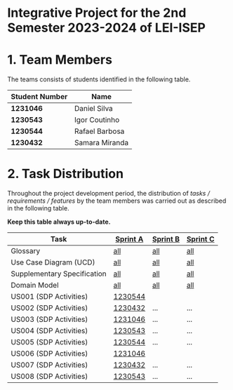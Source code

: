 # Integrative Project for the 2nd Semester 2023-2024 of LEI-ISEP

# 1. Team Members

The teams consists of students identified in the following table.

| Student Number | Name           |
|----------------|----------------|
| **1231046**    | Daniel Silva   |
| **1230543**    | Igor Coutinho  |
| **1230544**    | Rafael Barbosa |
| **1230432**    | Samara Miranda |

# 2. Task Distribution ###

Throughout the project development period, the distribution of _tasks / requirements / features_ by the team members
was carried out as described in the following table.

**Keep this table always up-to-date.**

| Task                        | [Sprint A](sprintA/Readme.md)                                                              | [Sprint B](sprintB/Readme.md)                                                              | [Sprint C](sprintC/Readme.md)                                                              |
|-----------------------------|--------------------------------------------------------------------------------------------|--------------------------------------------------------------------------------------------|--------------------------------------------------------------------------------------------|
| Glossary                    | [all](sprintA/global-artifacts/01.requirements-engineering/glossary.md)                    | [all](sprintB/global-artifacts/01.engineering-requirements/glossary.md)                    | [all](sprintC/global-artifacts/01.engineering-requirements/glossary.md)                    |
| Use Case Diagram (UCD)      | [all](sprintA/global-artifacts/01.requirements-engineering/use-case-diagram.md)            | [all](sprintB/global-artifacts/01.engineering-requirements/use-case-diagram.md)            | [all](sprintC/global-artifacts/01.engineering-requirements/use-case-diagram.md)            |
| Supplementary Specification | [all](sprintA/global-artifacts/01.requirements-engineering/supplementary-specification.md) | [all](sprintB/global-artifacts/01.engineering-requirements/supplementary-specification.md) | [all](sprintC/global-artifacts/01.engineering-requirements/supplementary-specification.md) |
| Domain Model                | [all](sprintA/global-artifacts/02.analysis/analysis.md)                                    | [all](sprintB/global-artifacts/02.analysis/analysis.md)                                    | [all](sprintC/global-artifacts/02.analysis/analysis.md)                                    |
| US001 (SDP Activities)      | [1230544](sprintA/us001/Readme.md)                                                         |                                                                                            |                                                                                            |
| US002 (SDP Activities)      | [1230432](sprintA/us001/Readme.md)                                                         | ...                                                                                        | ...                                                                                        |
| US003 (SDP Activities)      | [1231046](sprintA/us001/Readme.md)                                                         | ...                                                                                        | ...                                                                                        |
| US004 (SDP Activities)      | [1230543](sprintA/us001/Readme.md)                                                         | ...                                                                                        | ...                                                                                        |
| US005 (SDP Activities)      | [1230544](sprintA/us001/Readme.md)                                                         | ...                                                                                        | ...                                                                                        |
| US006 (SDP Activities)      | [1231046](sprintA/us001/Readme.md)                                                         |                                                                                            |                                                                                            |
| US007 (SDP Activities)      | [1230432](sprintA/us001/Readme.md)                                                         | ...                                                                                        | ...                                                                                        |
| US008 (SDP Activities)      | [1230543](sprintA/us001/Readme.md)                                                         | ...                                                                                        | ...                                                                                        |
